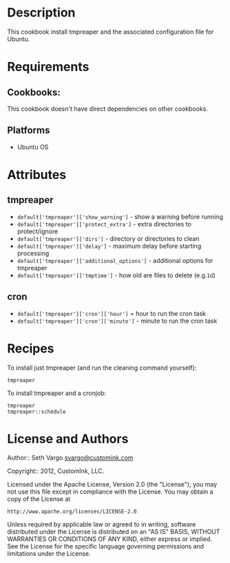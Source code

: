 Description
===
This cookbook install tmpreaper and the associated configuration file for Ubuntu.

Requirements
===
## Cookbooks:

This cookbook doesn't have direct dependencies on other cookbooks.

## Platforms
* Ubuntu OS

Attributes
===

## tmpreaper
* `default['tmpreaper']['show_warning']` - show a warning before running
* `default['tmpreaper']['protect_extra']` - extra directories to protect/ignore
* `default['tmpreaper']['dirs']` - directory or directories to clean
* `default['tmpreaper']['delay']` - maximum delay before starting processing
* `default['tmpreaper']['additional_options']` - additional options for tmpreaper
* `default['tmpreaper']['tmptime']` - how old are files to delete (e.g.`1d`)

## cron
* `default['tmpreaper']['cron']['hour']` = hour to run the cron task
* `default['tmpreaper']['cron']['minute']` - minute to run the cron task

Recipes
===

To install just tmpreaper (and run the cleaning command yourself):

    tmpreaper

To install tmpreaper and a cronjob:

    tmpreaper
    tmpreaper::schedule

License and Authors
===

Author:: Seth Vargo <svargo@customink.com>

Copyright:: 2012, CustomInk, LLC.

Licensed under the Apache License, Version 2.0 (the "License");
you may not use this file except in compliance with the License.
You may obtain a copy of the License at

    http://www.apache.org/licenses/LICENSE-2.0

Unless required by applicable law or agreed to in writing, software
distributed under the License is distributed on an "AS IS" BASIS,
WITHOUT WARRANTIES OR CONDITIONS OF ANY KIND, either express or implied.
See the License for the specific language governing permissions and
limitations under the License.
